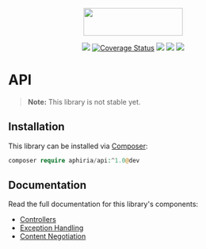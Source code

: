 <p align="center"><a href="https://www.aphiria.com" target="_blank" title="Aphiria"><img src="https://www.aphiria.com/images/aphiria-logo.svg" width="200" height="56"></a></p>

<p align="center">
<a href="https://github.com/aphiria/api/actions"><img src="https://github.com/aphiria/api/workflows/ci/badge.svg"></a>
<a href='https://coveralls.io/github/aphiria/api?branch=0.x'><img src='https://coveralls.io/repos/github/aphiria/api/badge.svg?branch=0.x' alt='Coverage Status' /></a>
<a href="https://packagist.org/packages/aphiria/api"><img src="https://poser.pugx.org/aphiria/api/v/stable.svg"></a>
<a href="https://packagist.org/packages/aphiria/api"><img src="https://poser.pugx.org/aphiria/api/v/unstable.svg"></a>
<a href="https://packagist.org/packages/aphiria/api"><img src="https://poser.pugx.org/aphiria/api/license.svg"></a>
</p>

# API

> **Note:** This library is not stable yet.

## Installation

This library can be installed via [Composer](https://getcomposer.org/download/):

```php
composer require aphiria/api:^1.0@dev
```

## Documentation

Read the full documentation for this library's components:

* <a href="https://www.aphiria.com/docs/0.x/controllers.html" target="_blank">Controllers</a>
* <a href="https://www.aphiria.com/docs/0.x/http-exception-handling.html" target="_blank">Exception Handling</a>
* <a href="https://www.aphiria.com/docs/0.x/content-negotiation.html" target="_blank">Content Negotiation</a>
